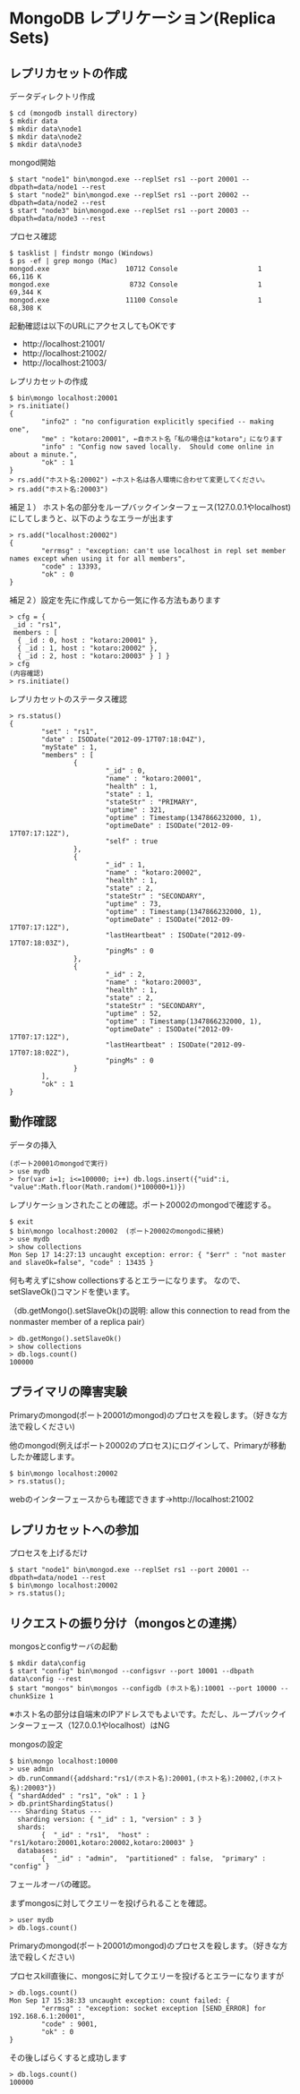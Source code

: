 MongoDB レプリケーション(Replica Sets)
=================

レプリカセットの作成
-----------------

データディレクトリ作成

```
$ cd (mongodb install directory)
$ mkdir data
$ mkdir data\node1
$ mkdir data\node2
$ mkdir data\node3
```

mongod開始

```
$ start "node1" bin\mongod.exe --replSet rs1 --port 20001 --dbpath=data/node1 --rest
$ start "node2" bin\mongod.exe --replSet rs1 --port 20002 --dbpath=data/node2 --rest
$ start "node3" bin\mongod.exe --replSet rs1 --port 20003 --dbpath=data/node3 --rest
```

プロセス確認

```
$ tasklist | findstr mongo (Windows)
$ ps -ef | grep mongo (Mac)
mongod.exe                   10712 Console                    1     66,116 K
mongod.exe                    8732 Console                    1     69,344 K
mongod.exe                   11100 Console                    1     68,308 K
```

起動確認は以下のURLにアクセスしてもOKです

* http://localhost:21001/
* http://localhost:21002/
* http://localhost:21003/

レプリカセットの作成

```
$ bin\mongo localhost:20001
> rs.initiate()
{
        "info2" : "no configuration explicitly specified -- making one",
        "me" : "kotaro:20001", ←自ホスト名「私の場合は"kotaro"」になります
        "info" : "Config now saved locally.  Should come online in about a minute.",
        "ok" : 1
}
> rs.add("ホスト名:20002") ←ホスト名は各人環境に合わせて変更してください。
> rs.add("ホスト名:20003") 
```

補足１） ホスト名の部分をループバックインターフェース(127.0.0.1やlocalhost) にしてしまうと、以下のようなエラーが出ます
```
> rs.add("localhost:20002")
{
        "errmsg" : "exception: can't use localhost in repl set member names except when using it for all members",
        "code" : 13393,
        "ok" : 0
}
```

補足２）設定を先に作成してから一気に作る方法もあります


```
> cfg = {
 _id : "rs1", 
 members : [ 
  { _id : 0, host : "kotaro:20001" }, 
  { _id : 1, host : "kotaro:20002" }, 
  { _id : 2, host : "kotaro:20003" } ] } 
> cfg   
(内容確認)
> rs.initiate()
```

レプリカセットのステータス確認

```
> rs.status()
{
        "set" : "rs1",
        "date" : ISODate("2012-09-17T07:18:04Z"),
        "myState" : 1,
        "members" : [
                {
                        "_id" : 0,
                        "name" : "kotaro:20001",
                        "health" : 1,
                        "state" : 1,
                        "stateStr" : "PRIMARY",
                        "uptime" : 321,
                        "optime" : Timestamp(1347866232000, 1),
                        "optimeDate" : ISODate("2012-09-17T07:17:12Z"),
                        "self" : true
                },
                {
                        "_id" : 1,
                        "name" : "kotaro:20002",
                        "health" : 1,
                        "state" : 2,
                        "stateStr" : "SECONDARY",
                        "uptime" : 73,
                        "optime" : Timestamp(1347866232000, 1),
                        "optimeDate" : ISODate("2012-09-17T07:17:12Z"),
                        "lastHeartbeat" : ISODate("2012-09-17T07:18:03Z"),
                        "pingMs" : 0
                },
                {
                        "_id" : 2,
                        "name" : "kotaro:20003",
                        "health" : 1,
                        "state" : 2,
                        "stateStr" : "SECONDARY",
                        "uptime" : 52,
                        "optime" : Timestamp(1347866232000, 1),
                        "optimeDate" : ISODate("2012-09-17T07:17:12Z"),
                        "lastHeartbeat" : ISODate("2012-09-17T07:18:02Z"),
                        "pingMs" : 0
                }
        ],
        "ok" : 1
}
```

動作確認
-----------------

データの挿入

```
(ポート20001のmongodで実行)
> use mydb
> for(var i=1; i<=100000; i++) db.logs.insert({"uid":i, "value":Math.floor(Math.random()*100000+1)})
```

レプリケーションされたことの確認。ポート20002のmongodで確認する。

```
$ exit 
$ bin\mongo localhost:20002  (ポート20002のmongodに接続)
> use mydb
> show collections
Mon Sep 17 14:27:13 uncaught exception: error: { "$err" : "not master and slaveOk=false", "code" : 13435 }
```

何も考えずにshow collectionsするとエラーになります。
なので、setSlaveOk()コマンドを使います。

（db.getMongo().setSlaveOk()の説明: allow this connection to read from the nonmaster member of a replica pair）

```
> db.getMongo().setSlaveOk()
> show collections
> db.logs.count()
100000
```


プライマリの障害実験
-----------------

Primaryのmongod(ポート20001のmongod)のプロセスを殺します。（好きな方法で殺しください)

他のmongod(例えばポート20002のプロセス)にログインして、Primaryが移動したか確認します。

```
$ bin\mongo localhost:20002
> rs.status();
```

webのインターフェースからも確認できます→http://localhost:21002



レプリカセットへの参加
-----------------

プロセスを上げるだけ

```
$ start "node1" bin\mongod.exe --replSet rs1 --port 20001 --dbpath=data/node1 --rest
$ bin\mongo localhost:20002
> rs.status();
```


リクエストの振り分け（mongosとの連携）
-----------------

mongosとconfigサーバの起動

```
$ mkdir data\config
$ start "config" bin\mongod --configsvr --port 10001 --dbpath data\config --rest
$ start "mongos" bin\mongos --configdb (ホスト名):10001 --port 10000 --chunkSize 1
```

※ホスト名の部分は自端末のIPアドレスでもよいです。ただし、ループバックインターフェース（127.0.0.1やlocalhost）はNG

mongosの設定

```
$ bin\mongo localhost:10000
> use admin
> db.runCommand({addshard:"rs1/(ホスト名):20001,(ホスト名):20002,(ホスト名):20003"})
{ "shardAdded" : "rs1", "ok" : 1 } 
> db.printShardingStatus()
--- Sharding Status ---
  sharding version: { "_id" : 1, "version" : 3 }
  shards:
        {  "_id" : "rs1",  "host" : "rs1/kotaro:20001,kotaro:20002,kotaro:20003" }
  databases:
        {  "_id" : "admin",  "partitioned" : false,  "primary" : "config" }
```

フェールオーバの確認。

まずmongosに対してクエリーを投げられることを確認。

```
> user mydb
> db.logs.count()
```

Primaryのmongod(ポート20001のmongod)のプロセスを殺します。（好きな方法で殺しください)

プロセスkill直後に、mongosに対してクエリーを投げるとエラーになりますが

```
> db.logs.count()
Mon Sep 17 15:38:33 uncaught exception: count failed: {
        "errmsg" : "exception: socket exception [SEND_ERROR] for 192.168.6.1:20001",
        "code" : 9001,
        "ok" : 0
}
```

その後しばらくすると成功します

```
> db.logs.count()
100000
```
